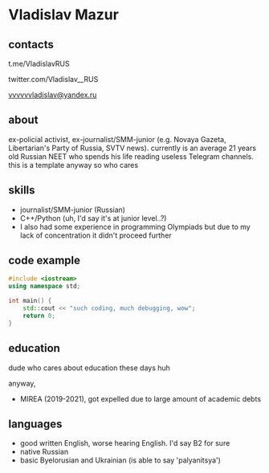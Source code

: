 # Vladislav Mazur

## contacts
t.me/VladislavRUS

twitter.com/Vladislav__RUS

vvvvvvladislav@yandex.ru

## about
ex-policial activist, ex-journalist/SMM-junior (e.g. Novaya Gazeta, Libertarian's Party of Russia, SVTV news). currently is an average 21 years old Russian NEET who spends his life reading useless Telegram channels. this is a template anyway so who cares

## skills

* journalist/SMM-junior (Russian)
* C++/Python (uh, I'd say it's at junior level..?)
* I also had some experience in programming Olympiads but due to my lack of concentration it didn't proceed further

## code example

```c++
#include <iostream>
using namespace std;

int main() {
    std::cout << "such coding, much debugging, wow";
    return 0;
}
```
  

## education
dude who cares about education these days huh

anyway, 
* MIREA (2019-2021), got expelled due to large amount of academic debts

## languages
* good written English, worse hearing English. I'd say B2 for sure
* native Russian
* basic Byelorusian and Ukrainian (is able to say 'palyanitsya')


